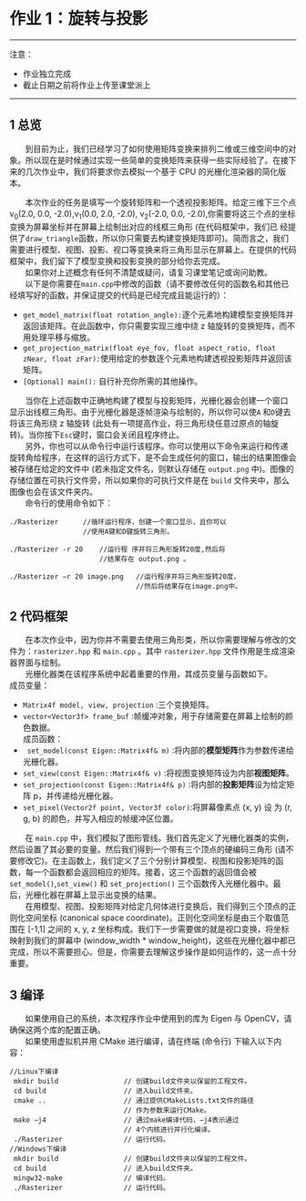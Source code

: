 # 作业 1：旋转与投影
---
注意：
- 作业独立完成
- 截止日期之前将作业上传至课堂派上
---
## 1 总览
&nbsp;&nbsp;&nbsp;&nbsp;&nbsp;&nbsp;&nbsp;到目前为止，我们已经学习了如何使用矩阵变换来排列二维或三维空间中的对象。所以现在是时候通过实现一些简单的变换矩阵来获得一些实际经验了。在接下来的几次作业中，我们将要求你去模拟一个基于 CPU 的光栅化渲染器的简化版本。
    
&nbsp;&nbsp;&nbsp;&nbsp;&nbsp;&nbsp;&nbsp;本次作业的任务是填写一个旋转矩阵和一个透视投影矩阵。给定三维下三个点
v<sub>0</sub>(2.0, 0.0, -2.0),v<sub>1</sub>(0.0, 2.0, -2.0),
v<sub>2</sub>(-2.0, 0.0, -2.0),你需要将这三个点的坐标变换为屏幕坐标并在屏幕上绘制出对应的线框三角形 (在代码框架中，我们已
经提供了`draw_triangle`函数，所以你只需要去构建变换矩阵即可)。简而言之，我们需要进行模型、视图、投影、视口等变换来将三角形显示在屏幕上。在提供的代码框架中，我们留下了模型变换和投影变换的部分给你去完成。  
&nbsp;&nbsp;&nbsp;&nbsp;&nbsp;&nbsp;&nbsp;如果你对上述概念有任何不清楚或疑问，请复习课堂笔记或询问助教。  
&nbsp;&nbsp;&nbsp;&nbsp;&nbsp;&nbsp;&nbsp;以下是你需要在`main.cpp`中修改的函数（请不要修改任何的函数名和其他已经填写好的函数，并保证提交的代码是已经完成且能运行的）：  
- `get_model_matrix(float rotation_angle):`逐个元素地构建模型变换矩阵并返回该矩阵。在此函数中，你只需要实现三维中绕 z 轴旋转的变换矩阵，而不用处理平移与缩放。
- `get_projection_matrix(float eye_fov, float aspect_ratio, float zNear, float zFar):`使用给定的参数逐个元素地构建透视投影矩阵并返回该矩阵。
- `[Optional] main():` 自行补充你所需的其他操作。  

&nbsp;&nbsp;&nbsp;&nbsp;&nbsp;&nbsp;&nbsp;当你在上述函数中正确地构建了模型与投影矩阵，光栅化器会创建一个窗口
显示出线框三角形。由于光栅化器是逐帧渲染与绘制的，所以你可以使`A` 和`D`键去将该三角形绕 z 轴旋转 (此处有一项提高作业，将三角形绕任意过原点的轴旋转)。当你按下`Esc`键时，窗口会关闭且程序终止。  
&nbsp;&nbsp;&nbsp;&nbsp;&nbsp;&nbsp;&nbsp;另外，你也可以从命令行中运行该程序。你可以使用以下命令来运行和传递
旋转角给程序，在这样的运行方式下，是不会生成任何的窗口，输出的结果图像会被存储在给定的文件中 (若未指定文件名，则默认存储在 `output.png` 中)。图像的存储位置在可执行文件旁，所以如果你的可执行文件是在 `build` 文件夹中，那么图像也会在该文件夹内。  
&nbsp;&nbsp;&nbsp;&nbsp;&nbsp;&nbsp;&nbsp;命令行的使用命令如下：  
```shell
./Rasterizer      //循环运行程序，创建一个窗口显示，且你可以
                  //使用A键和D键旋转三角形。

./Rasterizer -r 20    //运行程 序并将三角形旋转20度,然后将  
                      //结果存在 output.png 。

./Rasterizer −r 20 image.png   //运行程序并将三角形旋转20度，
                               //然后将结果存在image.png中。
```

## 2 代码框架  
&nbsp;&nbsp;&nbsp;&nbsp;&nbsp;&nbsp;&nbsp;在本次作业中，因为你并不需要去使用三角形类，所以你需要理解与修改的文件为：`rasterizer.hpp` 和 `main.cpp` 。其中 `rasterizer.hpp` 文件作用是生成渲染器界面与绘制。  
&nbsp;&nbsp;&nbsp;&nbsp;&nbsp;&nbsp;&nbsp;光栅化器类在该程序系统中起着重要的作用，其成员变量与函数如下。  
成员变量：  
- `Matrix4f model, view, projection` :三个变换矩阵。  
- `vector<Vector3f> frame_buf` :帧缓冲对象，用于存储需要在屏幕上绘制的颜色数据。  
成员函数：  
- ` set_model(const Eigen::Matrix4f& m)` :将内部的**模型矩阵**作为参数传递给光栅化器。  
- `set_view(const Eigen::Matrix4f& v)` :将视图变换矩阵设为内部**视图矩阵**。  
- `set_projection(const Eigen::Matrix4f& p)` :将内部的**投影矩阵**设为给定矩阵 p，并传递给光栅化器。  
- `set_pixel(Vector2f point, Vector3f color)`:将屏幕像素点 (x, y) 设
为 (r, g, b) 的颜色，并写入相应的帧缓冲区位置。

&nbsp;&nbsp;&nbsp;&nbsp;&nbsp;&nbsp;&nbsp;在 `main.cpp` 中，我们模拟了图形管线。我们首先定义了光栅化器类的实例，然后设置了其必要的变量。然后我们得到一个带有三个顶点的硬编码三角形 (请不要修改它)。在主函数上，我们定义了三个分别计算模型、视图和投影矩阵的函数，每一个函数都会返回相应的矩阵。接着，这三个函数的返回值会被 `set_model()`,`set_view()` 和 `set_projection()` 三个函数传入光栅化器中。最后，光栅化器在屏幕上显示出变换的结果。  
&nbsp;&nbsp;&nbsp;&nbsp;&nbsp;&nbsp;&nbsp;在用模型、视图、投影矩阵对给定几何体进行变换后，我们得到三个顶点的正则化空间坐标 (canonical space coordinate)。正则化空间坐标是由三个取值范围在 [-1,1] 之间的 x, y, z 坐标构成。我们下一步需要做的就是视口变换，将坐标映射到我们的屏幕中 (window_width * window_height)，这些在光栅化器中都已完成，所以不需要担心。但是，你需要去理解这步操作是如何运作的，这一点十分重要。
## 3 编译
&nbsp;&nbsp;&nbsp;&nbsp;&nbsp;&nbsp;&nbsp;如果使用自己的系统，本次程序作业中使用到的库为 Eigen 与 OpenCV，请
确保这两个库的配置正确。  
&nbsp;&nbsp;&nbsp;&nbsp;&nbsp;&nbsp;&nbsp;如果使用虚拟机并用 CMake 进行编译，请在终端 (命令行) 下输入以下内容：
```shell
//Linux下编译
 mkdir build                // 创建build文件夹以保留的工程文件。
 cd build                   // 进入build文件夹。
 cmake ..                   // 通过提供CMakeLists.txt文件的路径
                            // 作为参数来运行CMake。
 make −j4                   // 通过make编译代码，−j4表示通过
                            // 4个内核进行并行化编译。
 ./Rasterizer               // 运行代码。
//Windows下编译
 mkdir build                // 创建build文件夹以保留的工程文件。
 cd build                   // 进入build文件夹。
 mingw32-make               // 编译代码。
 ./Rasterizer               // 运行代码。
```  